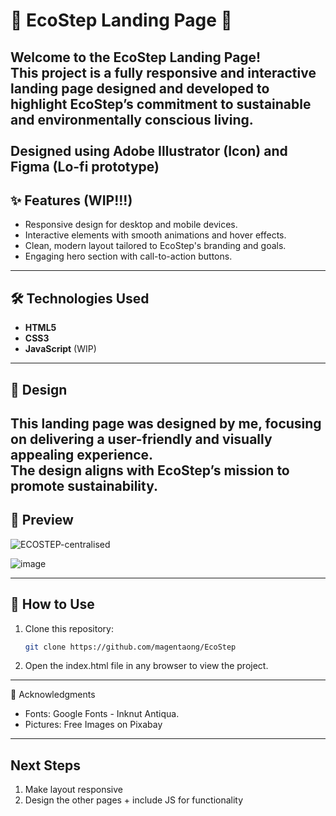 # 🌱 EcoStep Landing Page 🌱

**Welcome to the EcoStep Landing Page!**  <br>
This project is a fully responsive and interactive landing page designed and developed to highlight EcoStep’s commitment to sustainable and environmentally conscious living. <br><br>
Designed using Adobe Illustrator (Icon) and Figma (Lo-fi prototype)
---

## ✨ Features (WIP!!!)
- Responsive design for desktop and mobile devices. 
- Interactive elements with smooth animations and hover effects.
- Clean, modern layout tailored to EcoStep's branding and goals.
- Engaging hero section with call-to-action buttons.

---

## 🛠️ Technologies Used
- **HTML5**
- **CSS3**
- **JavaScript** (WIP)

---

## 🎨 Design
This landing page was **designed by me**, focusing on delivering a user-friendly and visually appealing experience. <br>
The design aligns with EcoStep’s mission to promote sustainability.
---
## 🛫 Preview

![ECOSTEP-centralised](https://github.com/user-attachments/assets/99b84edd-0f28-48e7-9218-e2c09552aed0)

![image](https://github.com/user-attachments/assets/38f935bd-6b18-4e37-bd51-b96d877175f4)

---

## 🚀 How to Use
1. Clone this repository:
   ```bash
   git clone https://github.com/magentaong/EcoStep
2. Open the index.html file in any browser to view the project.

---
🙌 Acknowledgments
- Fonts: Google Fonts - Inknut Antiqua.
- Pictures: Free Images on Pixabay
---


## Next Steps
1. Make layout responsive
2. Design the other pages + include JS for functionality

